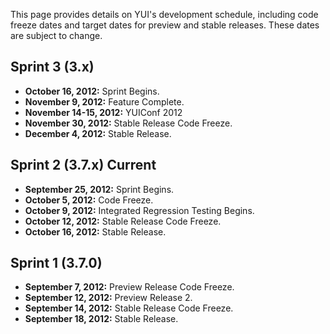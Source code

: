 This page provides details on YUI's development schedule, including code freeze dates and target dates for preview and stable releases. These dates are subject to change.

Sprint 3 (3.x)
----------------
* **October 16, 2012:** Sprint Begins.
* **November 9, 2012:** Feature Complete.
* **November 14-15, 2012:** YUIConf 2012
* **November 30, 2012:** Stable Release Code Freeze. 
* **December 4, 2012:** Stable Release.

Sprint 2 (3.7.x) **Current**
----------------------------

* **September 25, 2012:** Sprint Begins.
* **October 5, 2012:** Code Freeze.
* **October 9, 2012:** Integrated Regression Testing Begins.
* **October 12, 2012:** Stable Release Code Freeze.
* **October 16, 2012:** Stable Release.

Sprint 1 (3.7.0)
-----

* **September 7, 2012:** Preview Release Code Freeze.
* **September 12, 2012:** Preview Release 2.
* **September 14, 2012:** Stable Release Code Freeze.
* **September 18, 2012:** Stable Release.
